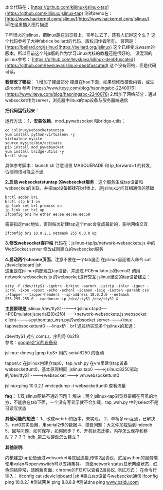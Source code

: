 本文代码在：[https://github.com/killinux/jslinux-tap](https://github.com/killinux/jslinux-tap)
测试demo在：[http://www.hackernel.com/jslinux/](http://www.hackernel.com/jslinux/)
![在这里插入图片描述](https://img-blog.csdnimg.cn/20200624024311662.png?x-oss-process=image/watermark,type_ZmFuZ3poZW5naGVpdGk,shadow_10,text_aHR0cHM6Ly9ibG9nLmNzZG4ubmV0L2xlYWZyZW5jaGxlYWY=,size_16,color_FFFFFF,t_70#pic_center)

11年很火的jslinux，把linux跑在浏览器上，10年过去了，还有人记得这个么？
这个代码参考了大神fabrice bellard的代码，版权归作者所有。
官网是： [https://bellard.org/jslinux](https://bellard.org/jslinux) 这个已经变成wasm的版本，所以目前这个纯js版的作为学习Linux内核的教程还是很好的。
没混淆的jslinux参考： [https://github.com/levskaya/jslinux-deobfuscated](https://github.com/levskaya/jslinux-deobfuscated)
 这个没有网络，但是代码可读。


**我修改了哪些**：
1.增加了硬盘部分
硬盘在hao下面，如果想修改硬盘内容，或生成rootfs 参考 [https://www.iteye.com/blog/haoningabc-2240076](https://www.iteye.com/blog/haoningabc-2240076)
2.增加了网络部分：通过websocket作为server，浏览器中linux的tap设备与服务器端通信


**把代码运行起来**：

运行方法：
**1、安装依赖**，mod_pywebsocket 和bridge-utils：
```shell
cd jslinux/websocketstuntap
yum install python-virtualenv -y
virtualenv mysite
source mysite/bin/activate
pip install mod_pywebsocket
yum install bridge-utils -y
brctl show
```
具体参考脚本：launch.sh
注意设置 MASQUERADE 和 ip_forward=1 的转发，否则网络可能会不通

**2.启动 websocketstuntap 的websocket服务**：这个服务生成tap设备和websocket的关联，并把tap设备都挂在br1桥上，是jslinux之间互相通信的基础
```shell
brctl addbr br1
brctl stp br1 on
ip link set br1 promisc on
ip link set br1 up
ifconfig br1 hw ether ee:ee:ee:ee:ee:50
```
需要指定mac地址，否则每次新建tap这个mac会变成最新的，影响网络交互
```shell
ifconfig br1 10.0.2.1 netmask 255.0.0.0 up
```
**3.修改websocket客户端**
代码在：jslinux-tap/js/network-websockets.js
中的WebSocket server 修改成刚建立的websocket服务

**4.启动两个chrome页面**，注意不要在一个tab里面
在jslinux里面输入命令 cat /dev/clipboard |sh  
这里是在jslinux内部建立tap设备，并通过 PCEmulator.js的serial2  调用network-websockets.js 的websocket进行交互
jslinux里面的tap设备建立：
```shell
stty -F /dev/ttyS1 -ignbrk -brkint -parmrk -istrip -inlcr -igncr -icrnl -ixon -opost -echo -echonl -icanon -isig -iexten -parenb cs8
./tapper --tapper-headers --ip-address 10.0.2.0 --netmask 255.255.255.0 --randomize-ip /dev/ttyS1 /dev/ttyS1 &
```


**主要原理是**
jslinux:/dev/ttyS1----->:jslinux:tap0--->PCEmulator.js:serial2(0x2f8)--->network-websockets.js:websocket client----->python:tap_wsh.py的websocket server---->linux tap:websockettunt0 ---linux桥：br1
通过桥实现多个jslinux的互通：


/dev/ttyS1 对应 com口，序列号 0x2f8  
参考：[google定义的设备号](https://books.google.com.hk/books?id=u7ZVYFu50hkC&pg=PA719&lpg=PA719&dq=0x2f8%20/dev/ttyS1&source=bl&ots=IZRjCKGEGa&sig=ACfU3U0DNRadlUsVJejKNXo1m_5pYm8E3Q&hl=zh-CN&sa=X&redir_esc=y&sourceid=cndr#v=onepage&q=0x2f8&f=false)

jslinux:
dmesg |grep ttyS* 
用的 serial8250 的驱动

tapper.c 在jslinux内建立tap0，tap_wsh.py 在vm里建立tap设备websockettunt0，基本原理相同.
jslinux:tap0 --->jslinux:8250驱动的/dev/ttyS1 ---->websocket ---> vm:websockettunt0

jslinux:ping 10.0.2.1
vm:tcpdump -i websockettunt0 
查看流量


**faq：**
1.双jslinux网络不通的问题？
解决：两个jslinux-tap浏览器要都在可见的地方，不能放在tab下面，一个没有写显示就不会加载，tap_wsh.py 中的select不是可读写状态



**其他可能的想法：**
1、改成webrtc的版本，未实现。
2、单桥多vm互通，已解决
3、net0其实没用，用serial2传的数据
4、硬盘问题：大文件加载后到indexdb
5、回写问题，如何保存，如何同步？
6、开机状态迁移，内存怎么保存和移动？？？？
hdb ,第二块硬盘怎么建立？


**其他说明:**

内核建立tap设备通过websocket与底层连接,传输2层协议，底层python的服务端使用vxlan与openvswitch可以支持集群。
页面network status显示网络状态，红色网络异常，请刷新页面，chrome的F12可以查看2层协议.
测试方式：
在命令行输入：
ifconfig
cat /dev/clipboard |sh
#建立tap设备与websocket通信
ifconfig
ping 10.0.2.1
#测试网关
ping 8.8.8.8
#测试dns
ping www.baidu.com